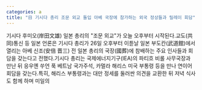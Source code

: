 ```yaml
---
categories: a
title: "日 기시다 총리 조문 외교 돌입 아베 국장에 참가하는 외국 정상들과 릴레이 회담"
---
```

기시다 후미오(岸田文雄) 일본 총리의 "조문 외교"가 오늘 오후부터 시작된다.교도(共同)통신 등 일본 언론은 기시다 총리가 26일 오후부터 이튿날 일본 부도칸(武道館)에서 열리는 아베 신조(安倍 晋三) 전 일본 총리의 국장(國葬)에 참배하는 주요 인사들과 회담을 갖는다고 전했다.기시다 총리는 국제에너지기구(IEA)의 파티흐 비롤 사무국장과 만난 뒤 응우옌 쑤언 푹 베트남 국가주석, 카멀라 해리스 미국 부통령 등을 만나 연이어 회담을 갖는다.특히, 해리스 부통령과는 대만 정세를 둘러싼 의견을 교환한 뒤 저녁 식사도 함께 하며 미일의